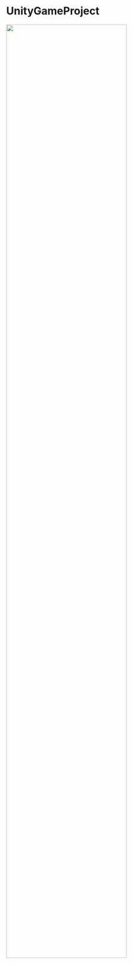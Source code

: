 # UnityGameProject
<img width="80%" src="https://user-images.githubusercontent.com/52882799/209617617-d48c424a-0bb8-43d7-8963-2501b8eb4f6a.png"/>
